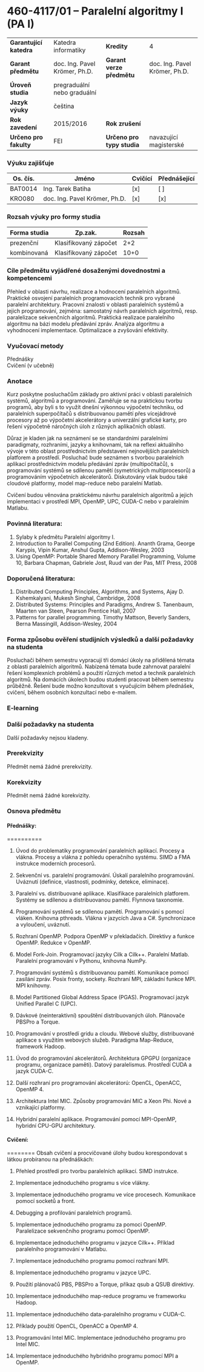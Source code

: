 # 460-4117/01 – Paralelní algoritmy I (PA I)   
| | | | | 
|-|-|-|-|
|**Garantující katedra**|Katedra informatiky| **Kredity**|	4 |    
|**Garant předmětu**|doc. Ing. Pavel Krömer, Ph.D.|**Garant verze předmětu**|	doc. Ing. Pavel Krömer, Ph.D. |   
|**Úroveň studia**| pregraduální nebo graduální  | | |  
|**Jazyk výuky** | čeština  | | |  
|**Rok zavedení**|2015/2016| **Rok zrušení**	  | |
|**Určeno pro fakulty** |	FEI| **Určeno pro typy studia**|	navazující magisterské |

### Výuku zajišťuje
  
|Os. čís.| Jméno             |	Cvičící|	Přednášející|  
|--------|-------------------|---------|----------------|
|BAT0014 | 	Ing. Tarek Batiha| [x]    | [ ]|
|KRO080| 	doc. Ing. Pavel Krömer, Ph.D.| [x]     | [x]|
  

### Rozsah výuky pro formy studia
|Forma studia|	Zp.zak.|Rozsah|
|------------|---------|------|
|prezenční| 	Klasifikovaný zápočet| 	2+2
|kombinovaná| 	Klasifikovaný zápočet| 	10+0

### Cíle předmětu vyjádřené dosaženými dovednostmi a kompetencemi
Přehled v oblasti návrhu, realizace a hodnocení paralelních algoritmů. Praktické osvojení paralelních programovacích technik pro vybrané paralelní architektury. Pracovní znalosti v oblasti paralelních systémů a jejich programování, zejména: samostatný návrh paralelních algoritmů, resp. paralelizace sekvenčních algoritmů. Praktická realizace paralelního algoritmu na bázi modelu předávání zpráv. Analýza algoritmu a vyhodnocení implementace. Optimalizace a zvyšování efektivity.

### Vyučovací metody
Přednášky  
Cvičení (v učebně)  
### Anotace
Kurz poskytne posluchačům základy pro aktivní práci v oblasti paralelních systémů, algoritmů a programování. Zaměřuje se na praktickou tvorbu programů, aby byli s to využít dnešní výkonnou výpočetní techniku, od paralelních superpočítačů s distribuovanou pamětí přes vícejádrové procesory až po výpočetní akcelerátory a univerzální grafické karty, pro řešení výpočetně náročných úloh z různých aplikačních oblastí.
  
Důraz je kladen jak na seznámení se se standardními paralelními paradigmaty, rozhraními, jazyky a knihovnami, tak na reflexi aktuálního vývoje v této oblast prostřednictvím představení nejnovějších paralelních platforem a prostředí. Posluchač bude seznámen s tvorbou paralelních aplikací prostřednictvím modelu předávání zpráv (multipočítačů), s programování systémů se sdílenou pamětí (symetrických multiprocesorů) a programováním výpočetních akcelerátorů. Diskutovány však budou také cloudové platformy, model map-reduce nebo paralelní Matlab.
  
Cvičení budou věnována praktickému návrhu paralelních algoritmů a jejich implementaci v prostředí MPI, OpenMP, UPC, CUDA-C nebo v paralelním Matlabu.

### Povinná literatura:
1. Sylaby k předmětu Paralelní algoritmy I.
2. Introduction to Parallel Computing (2nd Edition). Ananth Grama, George Karypis, Vipin Kumar, Anshul Gupta, Addison-Wesley, 2003
3. Using OpenMP: Portable Shared Memory Parallel Programming, Volume 10, Barbara Chapman, Gabriele Jost, Ruud van der Pas, MIT Press, 2008

### Doporučená literatura:
1. Distributed Computing Principles, Algorithms, and Systems, Ajay D. Kshemkalyani, Mukesh Singhal, Cambridge, 2008
2. Distributed Systems: Principles and Paradigms, Andrew S. Tanenbaum, Maarten van Steen, Pearson Prentice Hall, 2007
3. Patterns for parallel programming. Timothy Mattson, Beverly Sanders, Berna Massingill, Addison-Wesley, 2004  
### Forma způsobu ověření studijních výsledků a další požadavky na studenta  
Posluchači během semestru vypracují tři domácí úkoly na přidělená témata z oblasti paralelních algoritmů. Nabízená témata bude zahrnovat paralelní řešení komplexních problémů a použití různých metod a technik paralelních algoritmů. Na domácích úkolech budou studenti pracovat během semestru průběžně. Řešení bude možno konzultovat s vyučujícím během přednášek, cvičení, během osobních konzultací nebo e-mailem.
### E-learning
### Další požadavky na studenta  
Další požadavky nejsou kladeny.  
### Prerekvizity  

Předmět nemá žádné prerekvizity.   
### Korekvizity

Předmět nemá žádné korekvizity.  
  
### Osnova předmětu  
#### Přednášky:
==========
1. Úvod do problematiky programování paralelních aplikací. Procesy a vlákna. Procesy a vlákna z pohledu operačního systému. SIMD a FMA instrukce moderních procesorů.

2. Sekvenční vs. paralelní programování. Úskalí paralelního programování. Uváznutí (definice, vlastnosti, podmínky, detekce, eliminace). 

3. Paralelní vs. distribuované aplikace. Klasifikace paralelních platforem. Systémy se sdílenou a distribuovanou pamětí. Flynnova taxonomie. 

4. Programování systémů se sdílenou pamětí. Programování s pomocí vláken. Knihovna pthreads. Vlákna v jazycích Java a C#. Synchronizace a vyloučení, uváznutí. 

5. Rozhraní OpenMP. Podpora OpenMP v překladačích. Direktivy a funkce OpenMP. Redukce v OpenMP. 

6. Model Fork-Join. Programovací jazyky Cilk a Cilk++. Paralelní Matlab. Paralelní programování v Pythonu, knihovna NumPy.

7. Programování systémů s distribuovanou pamětí. Komunikace pomocí zasílání zpráv. Posix fronty, sockety. Rozhraní MPI, základní funkce MPI. MPI knihovny. 

8. Model Partitioned Global Address Space (PGAS). Programovací jazyk Unified Parallel C (UPC). 

9. Dávkové (neinteraktivní) spouštění distribuovaných úloh. Plánovače PBSPro a Torque.

10. Programování  v prostředí gridu a cloudu. Webové služby, distribuované aplikace s využitím webových služeb. Paradigma Map-Reduce, framework Hadoop.

11. Úvod do programování akcelerátorů. Architektura GPGPU (organizace programu, organizace paměti). Datový paralelismus. Prostředí  CUDA a jazyk CUDA-C. 

12. Další rozhraní pro programování akcelerátorú: OpenCL, OpenACC, OpenMP 4.

13. Architektura Intel MIC. Způsoby programování MIC a Xeon Phi. Nové a vznikající platformy. 

14. Hybridní paralelní aplikace. Programování pomocí MPI-OpenMP, hybridní CPU-GPU architektury.

#### Cvičení:
========
Obsah cvičení a procvičované úlohy budou korespondovat s látkou probíranou na přednáškách:

1. Přehled prostředí pro tvorbu paralelních aplikací. SIMD instrukce.

2. Implementace jednoduchého programu s více vlákny.

3. Implementace jednoduchého programu ve více procesech. Komunikace pomocí socketů a front.

4. Debugging a profilování paralelních programů.

5. Implementace jednoduchého programu za pomoci OpenMP. Paralelizace sekvenčního programu pomocí OpenMP.

6. Implementace jednoduchého programu v jazyce Cilk++. Příklad paralelního programování v Matlabu.

7. Implementace jednoduchého programu pomocí rozhraní MPI. 

8. Implementace jednoduchého programu v jazyce UPC.

9. Použití plánovačů PBS, PBSPro a Torque, příkaz qsub a QSUB direktivy.

10. Implementace jednoduchého map-reduce programu ve frameworku Hadoop.

11. Implementace jednoduchého data-paralelního programu v CUDA-C.

12. Příklady použití OpenCL, OpenACC a OpenMP 4.

13. Programování Intel MIC. Implementace jednoduchého programu pro Intel MIC.

14. Implementace jednoduchého hybridního programu pomocí MPI a OpenMP. 

